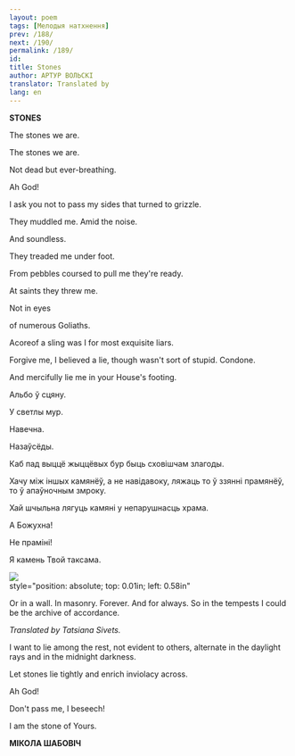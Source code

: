 ```yaml
---
layout: poem
tags: [Мелодыя натхнення]
prev: /188/
next: /190/
permalink: /189/
id: 
title: Stones
author: АРТУР ВОЛЬСКІ
translator: Translated by 
lang: en
---
```



 
**STONES**

The stones we are.

The stones we are.

Not dead but ever-breathing.

Ah God!

I ask you not to pass my sides that turned to grizzle.

They muddled me. Amid the noise.

And soundless.

They treaded me under foot.

From pebbles coursed to pull me they're ready.

At saints they threw me.

Not in eyes

of numerous Goliaths.

Acoreof a sling was I for most exquisite liars.

Forgive me, I believed a lie, though wasn't sort of stupid. Condone.

And mercifully lie me in your House's footing.

Альбо ў сцяну.

У светлы мур.

Навечна.

Назаўсёды.

Каб пад выццё жыццёвых бур быць сховішчам злагоды.

Хачу між іншых камянёў, а не навідавоку, ляжаць то ў ззянні прамянёў, то ў апаўночным змроку.

Хай шчыльна лягуць камяні у непарушнасць храма.

А Божухна!

He праміні!

Я камень Твой таксама.

![](2022-%D0%9C%D1%96%D0%BD%D1%81%D0%BA-%D0%BB%D1%83%D1%87%D0%BD%D0%B0%D1%81%D1%86%D1%8C-%D0%BC%D1%96%D0%BA%D0%BE%D0%BB%D0%B0-%D0%BC%D1%8F%D1%82%D0%BB%D1%96%D1%86%D0%BA%D1%96_html_79b55df84f8e144.jpg)  
style="position: absolute; top: 0.01in; left: 0.58in"

Or in a wall. In masonry. Forever. And for always. So in the tempests I could be the archive of accordance.

_Translated by Tatsiana Sivets._

  
  

I want to lie among the rest, not evident to others, alternate in the daylight rays and in the midnight darkness.

Let stones lie tightly and enrich inviolacy across.

Ah God!

Don't pass me, I beseech!

I am the stone of Yours.

**МІКОЛА ШАБОВІЧ**
